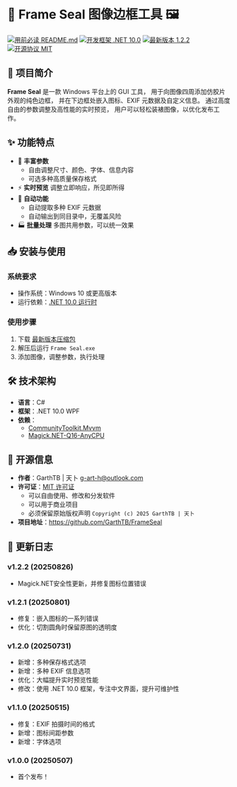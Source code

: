 # 📸 Frame Seal 图像边框工具 🖼

[![用前必读 README.md](https://img.shields.io/badge/用前必读-README.md-red)](https://github.com/GarthTB/FrameSeal/blob/master/README.md)
[![开发框架 .NET 10.0](https://img.shields.io/badge/开发框架-.NET%2010.0-blueviolet)](https://dotnet.microsoft.com/zh-cn/download/dotnet/10.0)
[![最新版本 1.2.2](https://img.shields.io/badge/最新版本-1.2.2-brightgreen)](https://github.com/GarthTB/FrameSeal/releases/latest)
[![开源协议 MIT](https://img.shields.io/badge/开源协议-MIT-brown)](https://mit-license.org/)

## 📖 项目简介

**Frame Seal** 是一款 Windows 平台上的 GUI 工具，
用于向图像四周添加仿胶片外观的纯色边框，
并在下边框处嵌入图标、EXIF 元数据及自定义信息。
通过高度自由的参数调整及高性能的实时预览，
用户可以轻松装裱图像，以优化发布工作。

## ✨ 功能特点

- 🔢 **丰富参数**
    - 自由调整尺寸、颜色、字体、信息内容
    - 可选多种高质量保存格式
- ⚡ **实时预览** 调整立即响应，所见即所得
- 🧠 **自动功能**
    - 自动提取多种 EXIF 元数据
    - 自动输出到同目录中，无覆盖风险
- 🏭 **批量处理** 多图共用参数，可以统一效果

## 📥 安装与使用

### 系统要求

- 操作系统：Windows 10 或更高版本
- 运行依赖：[.NET 10.0 运行时](https://dotnet.microsoft.com/zh-cn/download/dotnet/10.0)

### 使用步骤

1. 下载 [最新版本压缩包](https://github.com/GarthTB/FrameSeal/releases/latest)
2. 解压后运行 `Frame Seal.exe`
3. 添加图像，调整参数，执行处理

## 🛠 技术架构

- **语言**：C#
- **框架**：.NET 10.0 WPF
- **依赖**：
    - [CommunityToolkit.Mvvm](https://github.com/CommunityToolkit/dotnet)
    - [Magick.NET-Q16-AnyCPU](https://github.com/dlemstra/Magick.NET)

## 📜 开源信息

- **作者**：GarthTB | 天卜 <g-art-h@outlook.com>
- **许可证**：[MIT 许可证](https://mit-license.org/)
    - 可以自由使用、修改和分发软件
    - 可以用于商业项目
    - 必须保留原始版权声明 `Copyright (c) 2025 GarthTB | 天卜`
- **项目地址**：https://github.com/GarthTB/FrameSeal

## 📝 更新日志

### v1.2.2 (20250826)

- Magick.NET安全性更新，并修复图标位置错误

### v1.2.1 (20250801)

- 修复：嵌入图标的一系列错误
- 优化：切割圆角时保留原图的透明度

### v1.2.0 (20250731)

- 新增：多种保存格式选项
- 新增：多种 EXIF 信息选项
- 优化：大幅提升实时预览性能
- 修改：使用 .NET 10.0 框架，专注中文界面，提升可维护性

### v1.1.0 (20250515)

- 修复：EXIF 拍摄时间的格式
- 新增：图标间距参数
- 新增：字体选项

### v1.0.0 (20250507)

- 首个发布！
